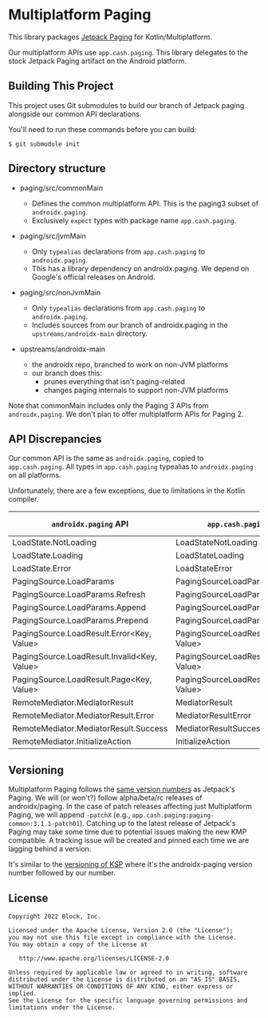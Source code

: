 # Multiplatform Paging

This library packages [Jetpack Paging] for Kotlin/Multiplatform.

Our multiplatform APIs use `app.cash.paging`.
This library delegates to the stock Jetpack Paging artifact on the Android platform.

## Building This Project

This project uses Git submodules to build our branch of Jetpack paging alongside our common API declarations.

You'll need to run these commands before you can build:

```
$ git submodule init
```

## Directory structure

- paging/src/commonMain
  - Defines the common multiplatform API.
    This is the paging3 subset of `androidx.paging`.
  - Exclusively `expect` types with package name `app.cash.paging`.

- paging/src/jvmMain
  - Only `typealias` declarations from `app.cash.paging` to `androidx.paging`.
  - This has a library dependency on androidx.paging.
    We depend on Google's official releases on Android.

- paging/src/nonJvmMain
  - Only `typealias` declarations from `app.cash.paging` to `androidx.paging`.
  - Includes sources from our branch of androidx.paging in the `upstreams/androidx-main` directory.

- upstreams/androidx-main
  - the androidx repo, branched to work on non-JVM platforms
  - our branch does this:
    - prunes everything that isn't paging-related
    - changes paging internals to support non-JVM platforms

Note that commonMain includes only the Paging 3 APIs from `androidx.paging`.
We don't plan to offer multiplatform APIs for Paging 2.

## API Discrepancies

Our common API is the same as `androidx.paging`, copied to `app.cash.paging`.
All types in `app.cash.paging` typealias to `androidx.paging` on all platforms.

Unfortunately, there are a few exceptions, due to limitations in the Kotlin compiler.

| `androidx.paging` API                       | `app.cash.paging` API                     | Issue reference |
|---------------------------------------------|-------------------------------------------|-----------------|
| LoadState.NotLoading                        | LoadStateNotLoading                       |                 |
| LoadState.Loading                           | LoadStateLoading                          |                 |
| LoadState.Error                             | LoadStateError                            |                 |
| PagingSource.LoadParams<Key>                | PagingSourceLoadParams<Key>               |                 |
| PagingSource.LoadParams.Refresh<Key>        | PagingSourceLoadParamsRefresh<Key>        |                 |
| PagingSource.LoadParams.Append<Key>         | PagingSourceLoadParamsAppend<Key>         |                 |
| PagingSource.LoadParams.Prepend<Key>        | PagingSourceLoadParamsPrepend<Key>        |                 |
| PagingSource.LoadResult.Error<Key, Value>   | PagingSourceLoadResultError<Key, Value>   |                 |
| PagingSource.LoadResult.Invalid<Key, Value> | PagingSourceLoadResultInvalid<Key, Value> |                 |
| PagingSource.LoadResult.Page<Key, Value>    | PagingSourceLoadResultPage<Key, Value>    |                 |
| RemoteMediator.MediatorResult               | MediatorResult                            |                 |
| RemoteMediator.MediatorResult.Error         | MediatorResultError                       |                 |
| RemoteMediator.MediatorResult.Success       | MediatorResultSuccess                     |                 |
| RemoteMediator.InitializeAction             | InitializeAction                          |                 |

## Versioning

Multiplatform Paging follows the [same version numbers](https://mvnrepository.com/artifact/androidx.paging/paging-common) as Jetpack's Paging.
We will (or won't?) follow alpha/beta/rc releases of androidx/paging.
In the case of patch releases affecting just Multiplatform Paging, we will append `-patchX` (e.g., `app.cash.paging:paging-common:3.1.1-patch01`).
Catching up to the latest release of Jetpack's Paging may take some time due to potential issues making the new KMP compatible.
A tracking issue will be created and pinned each time we are lagging behind a version.

It's similar to the [versioning of KSP](https://mvnrepository.com/artifact/com.google.devtools.ksp/symbol-processing) where it's the androidx-paging version number followed by our number.

[Jetpack Paging]: https://developer.android.com/topic/libraries/architecture/paging/v3-overview

## License

    Copyright 2022 Block, Inc.

    Licensed under the Apache License, Version 2.0 (the "License");
    you may not use this file except in compliance with the License.
    You may obtain a copy of the License at

       http://www.apache.org/licenses/LICENSE-2.0

    Unless required by applicable law or agreed to in writing, software
    distributed under the License is distributed on an "AS IS" BASIS,
    WITHOUT WARRANTIES OR CONDITIONS OF ANY KIND, either express or implied.
    See the License for the specific language governing permissions and
    limitations under the License.
